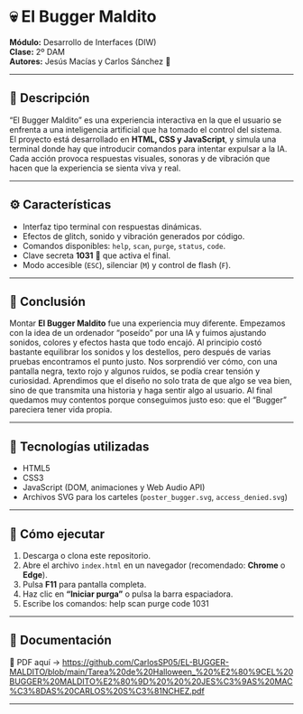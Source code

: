 # 💀 El Bugger Maldito

**Módulo:** Desarrollo de Interfaces (DIW)  
**Clase:** 2º DAM  
**Autores:** Jesús Macías y Carlos Sánchez 🎃  

---

## 🧠 Descripción

“El Bugger Maldito” es una experiencia interactiva en la que el usuario se enfrenta a una inteligencia artificial que ha tomado el control del sistema.  
El proyecto está desarrollado en **HTML, CSS y JavaScript**, y simula una terminal donde hay que introducir comandos para intentar expulsar a la IA.  
Cada acción provoca respuestas visuales, sonoras y de vibración que hacen que la experiencia se sienta viva y real.

---

## ⚙️ Características

- Interfaz tipo terminal con respuestas dinámicas.  
- Efectos de glitch, sonido y vibración generados por código.  
- Comandos disponibles: `help`, `scan`, `purge`, `status`, `code`.  
- Clave secreta **1031** 🎃 que activa el final.  
- Modo accesible (`ESC`), silenciar (`M`) y control de flash (`F`).  

---

## 💬 Conclusión

Montar **El Bugger Maldito** fue una experiencia muy diferente. Empezamos con la idea de un ordenador “poseído” por una IA y fuimos ajustando sonidos, colores y efectos hasta que todo encajó. Al principio costó bastante equilibrar los sonidos y los destellos, pero después de varias pruebas encontramos el punto justo. Nos sorprendió ver cómo, con una pantalla negra, texto rojo y algunos ruidos, se podía crear tensión y curiosidad. Aprendimos que el diseño no solo trata de que algo se vea bien, sino de que transmita una historia y haga sentir algo al usuario. Al final quedamos muy contentos porque conseguimos justo eso: que el “Bugger” pareciera tener vida propia.

---

## 🧾 Tecnologías utilizadas

- HTML5  
- CSS3  
- JavaScript (DOM, animaciones y Web Audio API)  
- Archivos SVG para los carteles (`poster_bugger.svg`, `access_denied.svg`)  

---

## 🚀 Cómo ejecutar

1. Descarga o clona este repositorio.  
2. Abre el archivo `index.html` en un navegador (recomendado: **Chrome** o **Edge**).  
3. Pulsa **F11** para pantalla completa.  
4. Haz clic en **“Iniciar purga”** o pulsa la barra espaciadora.  
5. Escribe los comandos:
help
scan
purge
code
1031

---

## 📄 Documentación

📎 PDF aquí -> https://github.com/CarlosSP05/EL-BUGGER-MALDITO/blob/main/Tarea%20de%20Halloween_%20%E2%80%9CEL%20BUGGER%20MALDITO%E2%80%9D%20%20%20JES%C3%9AS%20MAC%C3%8DAS%20CARLOS%20S%C3%81NCHEZ.pdf

---
